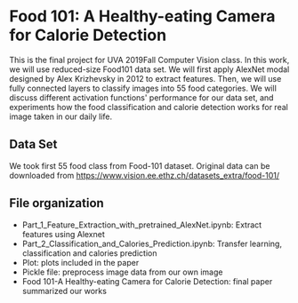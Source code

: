 # Food 101: A Healthy-eating Camera for Calorie Detection
This is the final project for UVA 2019Fall Computer Vision class.
In this work, we will use reduced-size Food101 data set. We will first apply AlexNet modal designed by Alex Krizhevsky in 2012 to extract features. Then, we will use fully connected layers to classify images into 55 food categories. We will discuss different activation functions' performance for our data set, and experiments how the food classification and calorie detection works for real image taken in our daily life.

## Data Set
We took first 55 food class from Food-101 dataset. Original data can be downloaded from https://www.vision.ee.ethz.ch/datasets_extra/food-101/

## File organization
* Part_1_Feature_Extraction_with_pretrained_AlexNet.ipynb: Extract features using Alexnet
* Part_2_Classification_and_Calories_Prediction.ipynb: Transfer learning, classification and calories prediction
* Plot: plots included in the paper
* Pickle file: preprocess image data from our own image
* Food 101-A Healthy-eating Camera for Calorie Detection: final paper summarized our works

